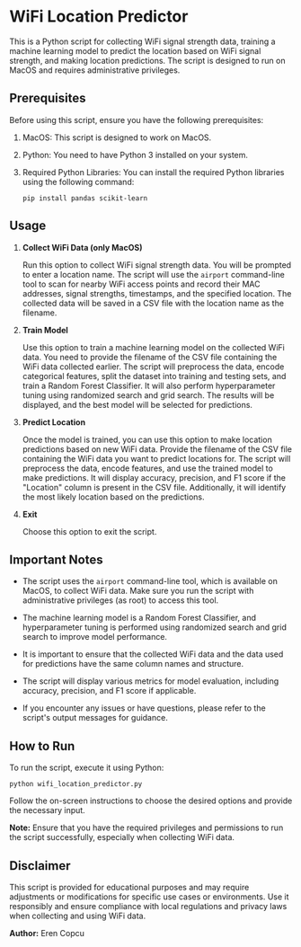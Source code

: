 # WiFi Location Predictor

This is a Python script for collecting WiFi signal strength data, training a machine learning model to predict the location based on WiFi signal strength, and making location predictions. The script is designed to run on MacOS and requires administrative privileges.

## Prerequisites

Before using this script, ensure you have the following prerequisites:

1. MacOS: This script is designed to work on MacOS.

2. Python: You need to have Python 3 installed on your system.

3. Required Python Libraries: You can install the required Python libraries using the following command:

   ```
   pip install pandas scikit-learn
   ```

## Usage

1. **Collect WiFi Data (only MacOS)**

   Run this option to collect WiFi signal strength data. You will be prompted to enter a location name. The script will use the `airport` command-line tool to scan for nearby WiFi access points and record their MAC addresses, signal strengths, timestamps, and the specified location. The collected data will be saved in a CSV file with the location name as the filename.

2. **Train Model**

   Use this option to train a machine learning model on the collected WiFi data. You need to provide the filename of the CSV file containing the WiFi data collected earlier. The script will preprocess the data, encode categorical features, split the dataset into training and testing sets, and train a Random Forest Classifier. It will also perform hyperparameter tuning using randomized search and grid search. The results will be displayed, and the best model will be selected for predictions.

3. **Predict Location**

   Once the model is trained, you can use this option to make location predictions based on new WiFi data. Provide the filename of the CSV file containing the WiFi data you want to predict locations for. The script will preprocess the data, encode features, and use the trained model to make predictions. It will display accuracy, precision, and F1 score if the "Location" column is present in the CSV file. Additionally, it will identify the most likely location based on the predictions.

4. **Exit**

   Choose this option to exit the script.

## Important Notes

- The script uses the `airport` command-line tool, which is available on MacOS, to collect WiFi data. Make sure you run the script with administrative privileges (as root) to access this tool.

- The machine learning model is a Random Forest Classifier, and hyperparameter tuning is performed using randomized search and grid search to improve model performance.

- It is important to ensure that the collected WiFi data and the data used for predictions have the same column names and structure.

- The script will display various metrics for model evaluation, including accuracy, precision, and F1 score if applicable.

- If you encounter any issues or have questions, please refer to the script's output messages for guidance.

## How to Run

To run the script, execute it using Python:

```
python wifi_location_predictor.py
```

Follow the on-screen instructions to choose the desired options and provide the necessary input.

**Note:** Ensure that you have the required privileges and permissions to run the script successfully, especially when collecting WiFi data.

## Disclaimer

This script is provided for educational purposes and may require adjustments or modifications for specific use cases or environments. Use it responsibly and ensure compliance with local regulations and privacy laws when collecting and using WiFi data.

**Author:** Eren Copcu
